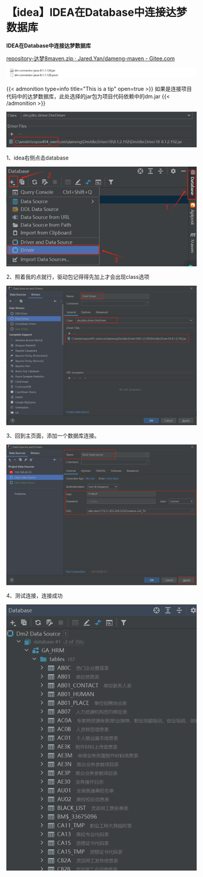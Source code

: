 # 【idea】IDEA在Database中连接达梦数据库


**IDEA在Database中连接达梦数据库**

[repository-达梦8maven.zip · Jared.Yan/dameng-maven - Gitee.com](https://gitee.com/fuile/dameng/blob/master/repository-达梦8maven.zip)

![image-20240813102353061](./images/image-20240813102353061.png)

{{< admonition type=info title="This is a tip" open=true >}}
如果是连接项目代码中的达梦数据库，此处选择的jar包为项目代码依赖中的dm.jar
{{< /admonition >}}

![image-20240813102643387](./images/image-20240813102643387.png)

1、idea右侧点击database

![image-20240813103001085](./images/image-20240813103001085.png)

2、照着我的点就行，驱动包记得得先加上才会出现class选项

![image-20240813103056089](./images/image-20240813103056089.png)

3、回到主页面，添加一个数据库连接。

![image-20240813103145031](./images/image-20240813103145031.png)

4、测试连接，连接成功

![image-20240813103222239](./images/image-20240813103222239.png)

